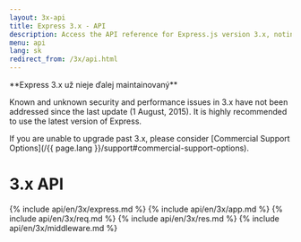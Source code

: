 ```yaml
---
layout: 3x-api
title: Express 3.x - API
description: Access the API reference for Express.js version 3.x, noting that this version is end-of-life and no longer maintained - includes details on modules and methods.
menu: api
lang: sk
redirect_from: /3x/api.html
---
```


<div id="api-doc" markdown="1">

  <div class="doc-box doc-warn" markdown="1">
  **Express 3.x už nieje ďalej maintainovaný**

Known and unknown security and performance issues in 3.x have not been addressed since the last update (1 August, 2015). It is highly recommended to use the latest version of Express.

If you are unable to upgrade past 3.x, please consider [Commercial Support Options](/{{ page.lang }}/support#commercial-support-options).

  </div>

  <h1>3.x API</h1>

{% include api/en/3x/express.md %}
{% include api/en/3x/app.md %}
{% include api/en/3x/req.md %}
{% include api/en/3x/res.md %}
{% include api/en/3x/middleware.md %}

</div>
